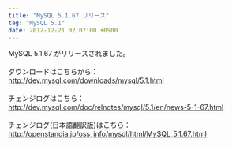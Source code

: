 ```yaml
---
title: "MySQL 5.1.67 リリース"
tag: "MySQL 5.1"
date: 2012-12-21 02:07:00 +0900
---
```


MySQL 5.1.67 がリリースされました。<br>
<br>
ダウンロードはこちらから：<br>
http://dev.mysql.com/downloads/mysql/5.1.html<br>
<br>
チェンジログはこちら：<br>
http://dev.mysql.com/doc/relnotes/mysql/5.1/en/news-5-1-67.html<br>
<br>
チェンジログ(日本語翻訳版)はこちら：<br>
http://openstandia.jp/oss_info/mysql/html/MySQL_5.1.67.html<br>
<br>
<br>
